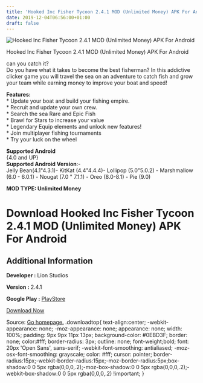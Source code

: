 ```yaml
---
title: 'Hooked Inc Fisher Tycoon 2.4.1 MOD (Unlimited Money) APK For Android'
date: 2019-12-04T06:56:00+01:00
draft: false
---
```


![Hooked Inc Fisher Tycoon 2.4.1 MOD (Unlimited Money) APK For Android](https://i1.wp.com/apkhome.net/wp-content/uploads/2019/12/Hooked-Inc-Fisher-Tycoon.png "Hooked Inc Fisher Tycoon 2.4.1 MOD (Unlimited Money) APK For Android")

  

Hooked Inc Fisher Tycoon 2.4.1 MOD (Unlimited Money) APK For Android

can you catch it?  
Do you have what it takes to become the best fisherman? In this addictive clicker game you will travel the sea on an adventure to catch fish and grow your team while earning money to improve your boat and speed!

**Features:**  
\* Update your boat and build your fishing empire.  
\* Recruit and update your own crew.  
\* Search the sea Rare and Epic Fish  
\* Brawl for Stars to increase your value  
\* Legendary Equip elements and unlock new features!  
\* Join multiplayer fishing tournaments  
\* Try your luck on the wheel

**Supported Android**  
{4.0 and UP}  
**Supported Android Version**:-  
Jelly Bean(4.1"4.3.1)- KitKat (4.4"4.4.4)- Lollipop (5.0"5.0.2) - Marshmallow (6.0 - 6.0.1) - Nougat (7.0 " 7.1.1) - Oreo (8.0-8.1) - Pie (9.0)

**MOD TYPE: Unlimited Money**

Download Hooked Inc Fisher Tycoon 2.4.1 MOD (Unlimited Money) APK For Android
=============================================================================

Additional Information
----------------------

**Developer :** Lion Studios

**Version :** 2.4.1

**Google Play :** [PlayStore](https://play.google.com/store/apps/details?id=se.ace.fishinc)

  

[Download Now](https://store4app.co/post/hooked-inc-fisher-tycoon-2-4-1-mod-unlimited-money-apk-for-android_1575386188)

  
Source: [Go homepage.](https://store4app.co/post/hooked-inc-fisher-tycoon-2-4-1-mod-unlimited-money-apk-for-android_1575386188) .downloadtop{ text-align:center; -webkit-appearance: none; -moz-appearance: none; appearance: none; width: 100%; padding: 9px 9px 11px 13px; background-color: #0EBD3F; border: none; color:#fff; border-radius: 3px; outline: none; font-weight;bold; font: 20px 'Open Sans', sans-serif; -webkit-font-smoothing: antialiased; -moz-osx-font-smoothing: grayscale; color: #fff; cursor: pointer; border-radius:15px;-webkit-border-radius:15px;-moz-border-radius:5px;box-shadow:0 0 5px rgba(0,0,0,.2);-moz-box-shadow:0 0 5px rgba(0,0,0,.2);-webkit-box-shadow:0 0 5px rgba(0,0,0,.2) !important; }